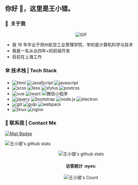 ## 你好 👋，这里是王小错。

### 👨 ‍ 关于我

<p align="center">
  <img alt="GIF" src="https://media.giphy.com/media/836HiJc7pgzy8iNXCn/giphy.gif" />
</p>

- 我 16 年毕业于郑州航空工业管理学院，学的是计算机科学与技术
- 我是一名从业四年+的前端开发
- 目前在上海工作

### 🛠 技术栈 | Tech Stack

- ![html](https://img.shields.io/badge/-html-333333?style=flat&logo=html5) ![JavaScript](https://img.shields.io/badge/-css-333333?style=flat&logo=css3) ![javascript](https://img.shields.io/badge/-javascript-333333?style=flat&logo=javascript)
- ![scss](https://img.shields.io/badge/-scss-333333?style=flat&logo=sass) ![less](https://img.shields.io/badge/-less-333333?style=flat&logo=less) ![stylus](https://img.shields.io/badge/-stylus-333333?style=flat&logo=stylus) ![postcss](https://img.shields.io/badge/-postcss-333333?style=flat&logo=postcss)
- ![vue](https://img.shields.io/badge/-vue-333333?style=flat&logo=vue.js) ![react](https://img.shields.io/badge/-react-333333?style=flat&logo=react) ![微信小程序](https://img.shields.io/badge/-微信小程序-333333?style=flat&logo=wechat)
- ![jquery](https://img.shields.io/badge/-jquery-333333?style=flat&logo=jquery) ![bootstrap](https://img.shields.io/badge/-bootstrap-333333?style=flat&logo=bootstrap) ![node.js](https://img.shields.io/badge/-node.js-333333?style=flat&logo=node.js) ![electron](https://img.shields.io/badge/-electron-333333?style=flat&logo=electron)
- ![git](https://img.shields.io/badge/-git-333333?style=flat&logo=git) ![gulp](https://img.shields.io/badge/-gulp-333333?style=flat&logo=gulp) ![webpack](https://img.shields.io/badge/-webpack-333333?style=flat&logo=webpack)
- ![linux](https://img.shields.io/badge/-linux-333333?style=flat&logo=linux) ![nginx](https://img.shields.io/badge/-nginx-333333?style=flat&logo=nginx)

### 📧 联系我 | Contact Me

[![Mail Badge](https://img.shields.io/badge/Email-xiaocuo.wang@outlook.com-dd6387?style=flat&logoColor=white&link=mailto:xiaocuo.wang@outlook.com)](mailto:xiaocuo.wang@outlook.com)

<img align="center" src="https://github-readme-stats.vercel.app/api?username=wangxiaocuo&theme=dracula&show_icons=true" alt="王小错's github stats" />

<p align="center">
  <img src="https://github-readme-stats.vercel.app/api/top-langs/?username=wangxiaocuo&theme=dracula&show_icons=true" alt="王小错's github stats" />
</p>

<h4 align="center">访客统计 :eyes:</h4>
<p align="center">
  <img src="https://profile-counter.glitch.me/{wangxiaocuo}/count.svg" alt="王小错's Count" />
</p>

